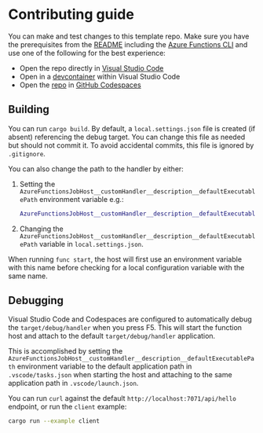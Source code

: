 # Contributing guide

You can make and test changes to this template repo. Make sure you have the prerequisites from the [README](README.md) including the [Azure Functions CLI](https://learn.microsoft.com/azure/azure-functions/functions-run-local) and use one of the following for the best experience:

* Open the repo directly in [Visual Studio Code](https://code.visualstudio.com)
* Open in a [devcontainer](https://containers.dev) within Visual Studio Code
* Open the [repo](https://github.com/heaths/function-rustlang) in [GitHub Codespaces](https://github.com/features/codespaces)

## Building

You can run `cargo build`. By default, a `local.settings.json` file is created (if absent) referencing the debug target. You can change this file as needed but should not commit it. To avoid accidental commits, this file is ignored by `.gitignore`.

You can also change the path to the handler by either:

1. Setting the `AzureFunctionsJobHost__customHandler__description__defaultExecutablePath` environment variable e.g.:

   ```bash
   AzureFunctionsJobHost__customHandler__description__defaultExecutablePath=target/release/handler func start
   ```

2. Changing the `AzureFunctionsJobHost__customHandler__description__defaultExecutablePath` variable in `local.settings.json`.

When running `func start`, the host will first use an environment variable with this name before checking for a local configuration variable with the same name.

## Debugging

Visual Studio Code and Codespaces are configured to automatically debug the `target/debug/handler` when you press F5. This will start the function host and attach to the default `target/debug/handler` application.

This is accomplished by setting the `AzureFunctionsJobHost__customHandler__description__defaultExecutablePath` environment variable to the default application path in `.vscode/tasks.json` when starting the host and attaching to the same application path in `.vscode/launch.json`.

You can run `curl` against the default `http://localhost:7071/api/hello` endpoint, or run the `client` example:

```bash
cargo run --example client
```
